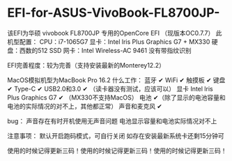# EFI-for-ASUS-VivoBook-FL8700JP-

该EFI为华硕 vivobook FL8700JP 专用的OpenCore EFI （现版本OC0.7.7）
此机型配置：
CPU：i7-1065G7
显卡：Intel lris Plus Graphics G7 + MX330
硬盘：西数的512 SSD
网卡：Intel Wireless-AC 9461
没有带指纹识别

EFI完善程度：较为完善（支持安装最新的Monterey12.2）

MacOS模拟机型为MacBook Pro 16.2
什么工作：
蓝牙 ✔
WiFi  ✔
触摸板 ✔
键盘 ✔
Type-C ✔
USB2.0和3.0 ✔ （读卡器没有测试，应该可以）
显卡 Intel lris Plus Graphics G7 ✔ （MX330不支持MacOS）
电池 ✔（除了显示的电池容量和电池的实际情况的对不上，其他都正常）
声音和麦克风 ✔

bug：
声音存在有时开机使用无声音问题
电池显示容量和电池实际情况对不上

注意事项：
默认开启跑码模式，可自行关闭
如存在安装最新系统卡还剩15分钟可

使用的时候记得更新三码！使用的时候记得更新三码！使用的时候记得更新三码！

